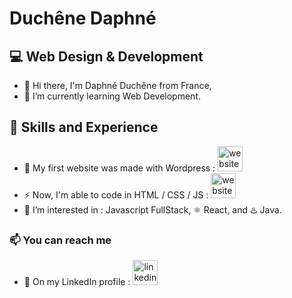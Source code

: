 # Duchêne Daphné
## 💻 Web Design & Development

- 👋 Hi there, I'm Daphné Duchêne from France,
- 🌱 I’m currently learning Web Development.

## 💯 Skills and Experience
- 🔭 My first website was made with Wordpress : [<img src='https://cdn.jsdelivr.net/npm/simple-icons@3.0.1/icons/icloud.svg' alt='website' height='40'>](https://duchenedaphne.wordpress.com)  
- ⚡ Now, I'm able to code in HTML / CSS / JS : [<img src='https://cdn.jsdelivr.net/npm/simple-icons@3.0.1/icons/icloud.svg' alt='website' height='40'>](https://duchenedaphne.github.io) 
- 👀 I’m interested in : Javascript FullStack, ⚛️ React, and ♨️ Java.

### 📫 You can reach me 
- 💬 On my LinkedIn profile : [<img src='https://cdn.jsdelivr.net/npm/simple-icons@3.0.1/icons/linkedin.svg' alt='linkedin' height='40'>](https://fr.linkedin.com/in/duchenedaphne/) 

<!---
duchenedaphne/duchenedaphne is a ✨ special ✨ repository because its `README.md` (this file) appears on your GitHub profile.
You can click the Preview link to take a look at your changes.
--->
